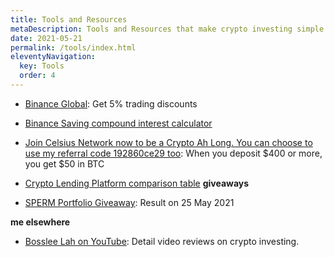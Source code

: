 ```yaml
---
title: Tools and Resources
metaDescription: Tools and Resources that make crypto investing simple
date: 2021-05-21
permalink: /tools/index.html
eleventyNavigation:
  key: Tools
  order: 4
---
```



- [Binance Global](https://www.binance.com/en/register?ref=QAKCNSFH): Get 5% trading discounts
- [Binance Saving compound interest calculator](https://docs.google.com/spreadsheets/d/1tU4rdh-9S5UrMv8X1uMKa7gGJf4OVP8kHV1Bgxn0_uw/view?)
- [Join Celsius Network now to be a Crypto Ah Long. You can choose to use my referral code 192860ce29 too](https://celsiusnetwork.app.link/192860ce29): When you deposit $400 or more, you get $50 in BTC
- [Crypto Lending Platform comparison table](https://docs.google.com/spreadsheets/d/e/2PACX-1vQq2sZSFzJUiKF7_3HEx4ZbISGboc-VFllnrQCqhB1Pzp_E_SydolvK37eQJMYEDL__6ESk78g7x4QF/pubhtml)
**giveaways**

- [SPERM Portfolio Giveaway](https://docs.google.com/spreadsheets/d/1OtLDPnKzY21-EQ5Qbw_WyplcG1TmYKuieWK7phHBDzo/view): Result on 25 May 2021


**me elsewhere**
- [Bosslee Lah on YouTube](https://www.youtube.com/channel/UCYZEakRmAdZ_NRpnW0RzPVQ?sub_confirmation=1): Detail video reviews on crypto investing. 
   
